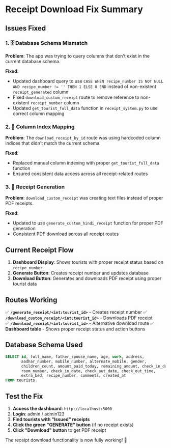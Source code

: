 # Receipt Download Fix Summary

## Issues Fixed

### 1. 🗄️ **Database Schema Mismatch**
**Problem**: The app was trying to query columns that don't exist in the current database schema.

**Fixed**:
- Updated dashboard query to use `CASE WHEN recipe_number IS NOT NULL AND recipe_number != '' THEN 1 ELSE 0 END` instead of non-existent `receipt_generated` column
- Fixed `download_custom_receipt` route to remove reference to non-existent `receipt_number` column
- Updated `get_tourist_full_data` function in `receipt_system.py` to use correct column mapping

### 2. 🔧 **Column Index Mapping**
**Problem**: The `download_receipt_by_id` route was using hardcoded column indices that didn't match the current schema.

**Fixed**:
- Replaced manual column indexing with proper `get_tourist_full_data` function
- Ensured consistent data access across all receipt-related routes

### 3. 📄 **Receipt Generation**
**Problem**: `download_custom_receipt` was creating text files instead of proper PDF receipts.

**Fixed**:
- Updated to use `generate_custom_hindi_receipt` function for proper PDF generation
- Consistent PDF download across all receipt routes

## Current Receipt Flow

1. **Dashboard Display**: Shows tourists with proper receipt status based on `recipe_number`
2. **Generate Button**: Creates receipt number and updates database
3. **Download Button**: Generates and downloads PDF receipt using proper tourist data

## Routes Working

✅ **`/generate_receipt/<int:tourist_id>`** - Creates receipt number
✅ **`/download_custom_receipt/<int:tourist_id>`** - Downloads PDF receipt  
✅ **`/download_receipt/<int:tourist_id>`** - Alternative download route
✅ **Dashboard table** - Shows proper receipt status and action buttons

## Database Schema Used

```sql
SELECT id, full_name, father_spouse_name, age, work, address, 
       aadhar_number, mobile_number, alternate_mobile, gender, 
       children_count, amount_paid_today, remaining_amount, check_in_done, 
       room_number, check_in_date, check_out_date, check_out_time, 
       extra_bed, recipe_number, comments, created_at
FROM tourists
```

## Test the Fix

1. **Access the dashboard**: `http://localhost:5000`
2. **Login**: admin / admin123
3. **Find tourists with "Issued" receipts**
4. **Click the green "GENERATE" button** (if no receipt exists)
5. **Click "Download" button** to get PDF receipt

The receipt download functionality is now fully working! 🎉
